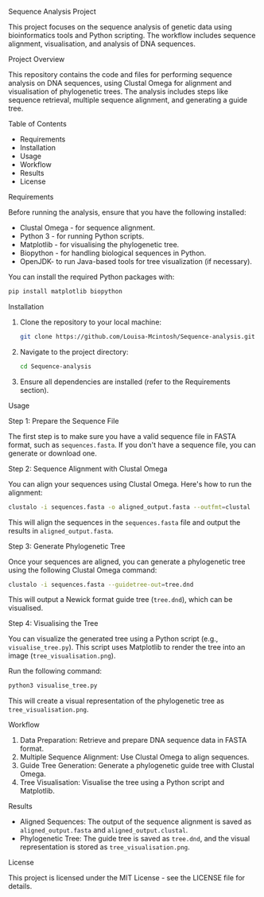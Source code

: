 Sequence Analysis Project

This project focuses on the sequence analysis of genetic data using bioinformatics tools and Python scripting. The workflow includes sequence alignment, visualisation, and analysis of DNA sequences.

Project Overview

This repository contains the code and files for performing sequence analysis on DNA sequences, using Clustal Omega for alignment and visualisation of phylogenetic trees. The analysis includes steps like sequence retrieval, multiple sequence alignment, and generating a guide tree.

Table of Contents

- Requirements
- Installation
- Usage
- Workflow
- Results
- License

Requirements

Before running the analysis, ensure that you have the following installed:

- Clustal Omega - for sequence alignment.
- Python 3 - for running Python scripts.
- Matplotlib - for visualising the phylogenetic tree.
- Biopython - for handling biological sequences in Python.
- OpenJDK- to run Java-based tools for tree visualization (if necessary).

You can install the required Python packages with:

```bash
pip install matplotlib biopython
```

Installation

1. Clone the repository to your local machine:
   ```bash
   git clone https://github.com/Louisa-Mcintosh/Sequence-analysis.git
   ```
   
2. Navigate to the project directory:
   ```bash
   cd Sequence-analysis
   ```

3. Ensure all dependencies are installed (refer to the Requirements section).

Usage

 Step 1: Prepare the Sequence File

The first step is to make sure you have a valid sequence file in FASTA format, such as `sequences.fasta`. If you don't have a sequence file, you can generate or download one.

Step 2: Sequence Alignment with Clustal Omega

You can align your sequences using Clustal Omega. Here's how to run the alignment:

```bash
clustalo -i sequences.fasta -o aligned_output.fasta --outfmt=clustal
```

This will align the sequences in the `sequences.fasta` file and output the results in `aligned_output.fasta`.

Step 3: Generate Phylogenetic Tree

Once your sequences are aligned, you can generate a phylogenetic tree using the following Clustal Omega command:

```bash
clustalo -i sequences.fasta --guidetree-out=tree.dnd
```

This will output a Newick format guide tree (`tree.dnd`), which can be visualised.

Step 4: Visualising the Tree

You can visualize the generated tree using a Python script (e.g., `visualise_tree.py`). This script uses Matplotlib to render the tree into an image (`tree_visualisation.png`).

Run the following command:

```bash
python3 visualise_tree.py
```

This will create a visual representation of the phylogenetic tree as `tree_visualisation.png`.

Workflow

1. Data Preparation: Retrieve and prepare DNA sequence data in FASTA format.
2. Multiple Sequence Alignment: Use Clustal Omega to align sequences.
3. Guide Tree Generation: Generate a phylogenetic guide tree with Clustal Omega.
4. Tree Visualisation: Visualise the tree using a Python script and Matplotlib.

Results

- Aligned Sequences: The output of the sequence alignment is saved as `aligned_output.fasta` and `aligned_output.clustal`.
- Phylogenetic Tree: The guide tree is saved as `tree.dnd`, and the visual representation is stored as `tree_visualisation.png`.

License

This project is licensed under the MIT License - see the LICENSE file for details.





